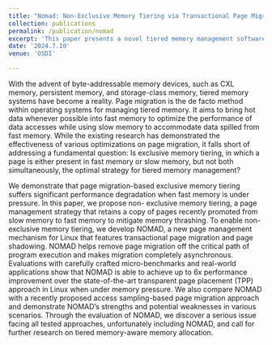 ```yaml
---
title: "Nomad: Non-Exclusive Memory Tiering via Transactional Page Migration"
collection: publications
permalink: /publication/nomad
excerpt: 'This paper presents a novel tiered memory management software system based on emerging CXL memory. '
date: '2024.7.10'
venue: 'OSDI'

---
```


With the advent of byte-addressable memory devices, such as CXL memory, persistent memory, and storage-class memory, tiered memory systems have become a reality. Page migration is the de facto method within operating systems for managing tiered memory. It aims to bring hot data whenever possible into fast memory to optimize the performance of data accesses while using slow memory to accommodate data spilled from fast memory. While the existing research has demonstrated the effectiveness of various optimizations on page migration, it falls short of addressing a fundamental question: Is exclusive memory tiering, in which a page is either present in fast memory or slow memory, but not both simultaneously, the optimal strategy for tiered memory management?


We demonstrate that page migration-based exclusive memory tiering suffers significant performance degradation when fast memory is under pressure. In this paper, we propose non- exclusive memory tiering, a page management strategy that retains a copy of pages recently promoted from slow memory to fast memory to mitigate memory thrashing. To enable non-exclusive memory tiering, we develop NOMAD, a new page management mechanism for Linux that features transactional page migration and page shadowing. NOMAD helps remove page migration off the critical path of program execution and makes migration completely asynchronous. Evaluations with carefully crafted micro-benchmarks and real-world applications show that NOMAD is able to achieve up to 6x performance improvement over the state-of-the-art transparent page placement (TPP) approach in Linux when under memory pressure. We also compare NOMAD with a recently proposed access sampling-based page migration approach and demonstrate NOMAD’s strengths and potential weaknesses in various scenarios. Through the evaluation of NOMAD, we discover a serious issue facing all tested approaches, unfortunately including NOMAD, and call for further research on tiered memory-aware memory allocation.

